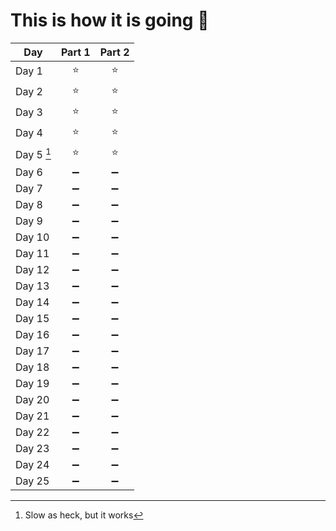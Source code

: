 # This is how it is going 🏅
|**Day**|**Part 1**|**Part 2**|
|--|:--:|:--:|
|Day 1| :star: | :star: |
|Day 2| :star: | :star: |
|Day 3| :star: | :star: |
|Day 4| :star: | :star: |
|Day 5 [^1]| :star: | :star: |
|Day 6| :heavy_minus_sign: | :heavy_minus_sign: |
|Day 7| :heavy_minus_sign: | :heavy_minus_sign: |
|Day 8| :heavy_minus_sign: | :heavy_minus_sign: |
|Day 9| :heavy_minus_sign: | :heavy_minus_sign: |
|Day 10| :heavy_minus_sign: | :heavy_minus_sign: |
|Day 11| :heavy_minus_sign: | :heavy_minus_sign: |
|Day 12| :heavy_minus_sign: | :heavy_minus_sign: |
|Day 13| :heavy_minus_sign: | :heavy_minus_sign: |
|Day 14| :heavy_minus_sign: | :heavy_minus_sign: |
|Day 15| :heavy_minus_sign: | :heavy_minus_sign: |
|Day 16| :heavy_minus_sign: | :heavy_minus_sign: |
|Day 17| :heavy_minus_sign: | :heavy_minus_sign: |
|Day 18| :heavy_minus_sign: | :heavy_minus_sign: |
|Day 19| :heavy_minus_sign: | :heavy_minus_sign: |
|Day 20| :heavy_minus_sign: | :heavy_minus_sign: |
|Day 21| :heavy_minus_sign: | :heavy_minus_sign: |
|Day 22| :heavy_minus_sign: | :heavy_minus_sign: |
|Day 23| :heavy_minus_sign: | :heavy_minus_sign: |
|Day 24| :heavy_minus_sign: | :heavy_minus_sign: |
|Day 25| :heavy_minus_sign: | :heavy_minus_sign: |


[^1]: Slow as heck, but it works